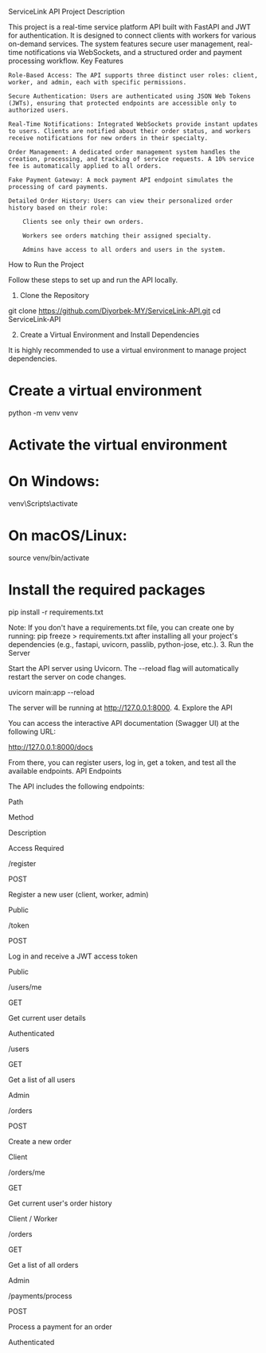 ServiceLink API
Project Description

This project is a real-time service platform API built with FastAPI and JWT for authentication. It is designed to connect clients with workers for various on-demand services. The system features secure user management, real-time notifications via WebSockets, and a structured order and payment processing workflow.
Key Features

    Role-Based Access: The API supports three distinct user roles: client, worker, and admin, each with specific permissions.

    Secure Authentication: Users are authenticated using JSON Web Tokens (JWTs), ensuring that protected endpoints are accessible only to authorized users.

    Real-Time Notifications: Integrated WebSockets provide instant updates to users. Clients are notified about their order status, and workers receive notifications for new orders in their specialty.

    Order Management: A dedicated order management system handles the creation, processing, and tracking of service requests. A 10% service fee is automatically applied to all orders.

    Fake Payment Gateway: A mock payment API endpoint simulates the processing of card payments.

    Detailed Order History: Users can view their personalized order history based on their role:

        Clients see only their own orders.

        Workers see orders matching their assigned specialty.

        Admins have access to all orders and users in the system.

How to Run the Project

Follow these steps to set up and run the API locally.
1. Clone the Repository

git clone https://github.com/Diyorbek-MY/ServiceLink-API.git
cd ServiceLink-API

2. Create a Virtual Environment and Install Dependencies

It is highly recommended to use a virtual environment to manage project dependencies.

# Create a virtual environment
python -m venv venv

# Activate the virtual environment
# On Windows:
venv\Scripts\activate
# On macOS/Linux:
source venv/bin/activate

# Install the required packages
pip install -r requirements.txt

Note: If you don't have a requirements.txt file, you can create one by running: pip freeze > requirements.txt after installing all your project's dependencies (e.g., fastapi, uvicorn, passlib, python-jose, etc.).
3. Run the Server

Start the API server using Uvicorn. The --reload flag will automatically restart the server on code changes.

uvicorn main:app --reload

The server will be running at http://127.0.0.1:8000.
4. Explore the API

You can access the interactive API documentation (Swagger UI) at the following URL:

http://127.0.0.1:8000/docs

From there, you can register users, log in, get a token, and test all the available endpoints.
API Endpoints

The API includes the following endpoints:

Path
	

Method
	

Description
	

Access Required

/register
	

POST
	

Register a new user (client, worker, admin)
	

Public

/token
	

POST
	

Log in and receive a JWT access token
	

Public

/users/me
	

GET
	

Get current user details
	

Authenticated

/users
	

GET
	

Get a list of all users
	

Admin

/orders
	

POST
	

Create a new order
	

Client

/orders/me
	

GET
	

Get current user's order history
	

Client / Worker

/orders
	

GET
	

Get a list of all orders
	

Admin

/payments/process
	

POST
	

Process a payment for an order
	

Authenticated
